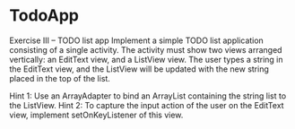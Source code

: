 # TodoApp

Exercise III – TODO list app
Implement a simple TODO list application consisting of a single activity. The activity must show two views arranged vertically: an EditText view, and a ListView view. The user types a string in the EditText view, and the ListView will be updated with the new string placed in the top of the list.

Hint 1: Use an ArrayAdapter to bind an ArrayList containing the string list to the ListView.
Hint 2: To capture the input action of the user on the EditText view, implement setOnKeyListener of this view.
